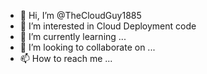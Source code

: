 - 👋 Hi, I’m @TheCloudGuy1885
- 👀 I’m interested in Cloud Deployment code
- 🌱 I’m currently learning ...
- 💞️ I’m looking to collaborate on ...
- 📫 How to reach me ...

<!---
TheCloudGuy1885/TheCloudGuy1885 is a ✨ special ✨ repository because its `README.md` (this file) appears on your GitHub profile.
You can click the Preview link to take a look at your changes.
--->
